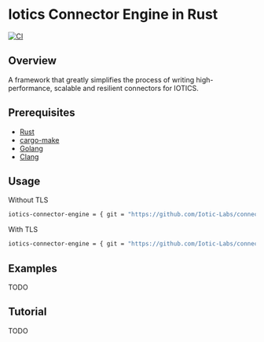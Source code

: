 # Iotics Connector Engine in Rust

[![CI][ci_badge]][ci]

## Overview

A framework that greatly simplifies the process of writing high-performance, scalable and resilient connectors for IOTICS.

## Prerequisites

- [Rust][toolchain]
- [cargo-make][cargo-make]
- [Golang][golang]
- [Clang][clang]

## Usage

Without TLS

```bash
iotics-connector-engine = { git = "https://github.com/Iotic-Labs/connector-engine-rs.git" }
```

With TLS

```bash
iotics-connector-engine = { git = "https://github.com/Iotic-Labs/connector-engine-rs.git", features = ["tls"] }
```

## Examples

TODO

## Tutorial

TODO

[ci_badge]: https://github.com/Iotic-Labs/iotics-connector-engine/workflows/CI/badge.svg?branch=main
[ci]: https://github.com/Iotic-Labs/iotics-connector-engine/actions
[toolchain]: https://rustup.rs
[cargo-make]: https://github.com/sagiegurari/cargo-make
[golang]: https://golang.org/doc/install
[clang]: https://clang.llvm.org/get_started.html
